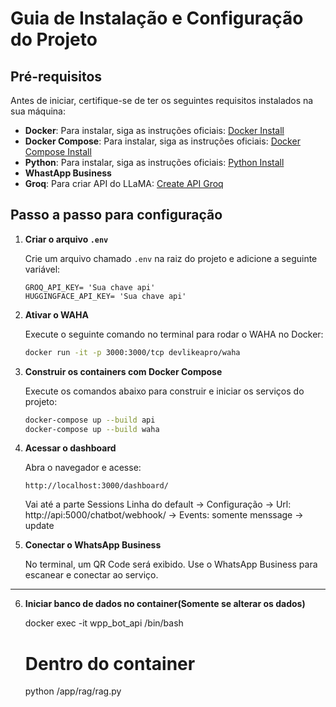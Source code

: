 # Guia de Instalação e Configuração do Projeto

## Pré-requisitos
Antes de iniciar, certifique-se de ter os seguintes requisitos instalados na sua máquina:

- **Docker**: Para instalar, siga as instruções oficiais: [Docker Install](https://docs.docker.com/get-docker/)
- **Docker Compose**: Para instalar, siga as instruções oficiais: [Docker Compose Install](https://docs.docker.com/compose/install/)
- **Python**: Para instalar, siga as instruções oficiais: [Python Install](https://www.python.org/downloads/)
- **WhastApp Business**
- **Groq**: Para criar API do LLaMA: [Create API Groq](https://console.groq.com/playground)

## Passo a passo para configuração

1. **Criar o arquivo `.env`**
   
   Crie um arquivo chamado `.env` na raiz do projeto e adicione a seguinte variável:
   
   ```env
   GROQ_API_KEY= 'Sua chave api'
   HUGGINGFACE_API_KEY= 'Sua chave api'
   ```

2. **Ativar o WAHA**
   
   Execute o seguinte comando no terminal para rodar o WAHA no Docker:
   
   ```sh
   docker run -it -p 3000:3000/tcp devlikeapro/waha
   ```

3. **Construir os containers com Docker Compose**
   
   Execute os comandos abaixo para construir e iniciar os serviços do projeto:
   
   ```sh
   docker-compose up --build api
   docker-compose up --build waha
   ```

4. **Acessar o dashboard**
   
   Abra o navegador e acesse:
   
   ```
   http://localhost:3000/dashboard/
   ```
   Vai até a parte Sessions
   Linha do default -> Configuração -> Url: http://api:5000/chatbot/webhook/ -> Events: somente menssage -> update


5. **Conectar o WhatsApp Business**
   
   No terminal, um QR Code será exibido. Use o WhatsApp Business para escanear e conectar ao serviço.

---
6. **Iniciar banco de dados no container(Somente se alterar os dados)**
   
   docker exec -it wpp_bot_api /bin/bash

   # Dentro do container
   python /app/rag/rag.py